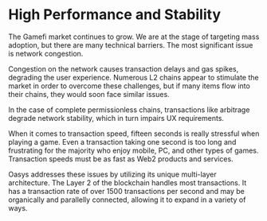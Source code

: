 # High Performance and Stability

The Gamefi market continues to grow. We are at the stage of targeting mass adoption, but there are many technical barriers. 
The most significant issue is network congestion.

Congestion on the network causes transaction delays and gas spikes, degrading the user experience. Numerous L2 chains appear to stimulate the market in order to overcome these challenges, but if many items flow into their chains, they would soon face similar issues.

In the case of complete permissionless chains, transactions like arbitrage degrade network stability, which in turn impairs UX requirements.

When it comes to transaction speed, fifteen seconds is really stressful when playing a game. Even a transaction taking one second is too long and frustrating for the majority who enjoy mobile, PC, and other types of games. Transaction speeds must be as fast as Web2 products and services.

Oasys addresses these issues by utilizing its unique multi-layer architecture. The Layer 2 of the blockchain handles most transactions. It has a transaction rate of over 1500 transactions per second and may be organically and parallelly connected, allowing it to expand in a variety of ways.
